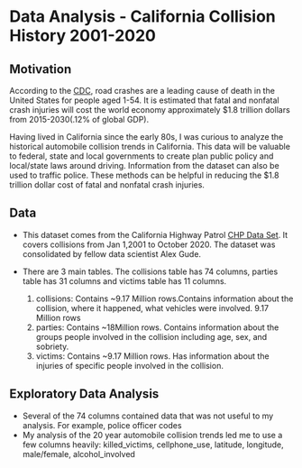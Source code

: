 # Data Analysis - California Collision History 2001-2020

## Motivation 
According to the [CDC](https://www.cdc.gov/injury/features/global-road-safety/index.html), road crashes are a leading cause of death in the United States for people aged 1-54. It is estimated that fatal and nonfatal crash injuries will cost the world economy approximately $1.8 trillion dollars from 2015-2030(.12% of global GDP). 

Having lived in California since the early 80s, I was curious to analyze the historical automobile collision trends in California. This data will be valuable to federal, state and local governments to create plan public policy and local/state laws around driving. Information from the dataset can also be used to traffic police. These methods can be helpful in reducing the $1.8 trillion dollar cost of fatal and nonfatal crash injuries.

## Data

* This dataset comes from the California Highway Patrol [CHP Data Set](https://www.kaggle.com/alexgude/california-traffic-collision-data-from-switrs). It covers collisions from Jan 1,2001 to October 2020.  The dataset was consolidated by fellow data scientist Alex Gude. 
* There are 3 main tables. The collisions table has 74 columns, parties table has 31 columns and victims table has 11 columns.

    1. collisions: Contains ~9.17 Million rows.Contains information about the collision, where it happened, what vehicles were involved. 9.17 Million rows
    2. parties: Contains ~18Million rows. Contains information about the groups people involved in the collision including age, sex, and sobriety.
    3. victims: Contains ~9.17 Million rows. Has information about the injuries of specific people involved in the collision.

## Exploratory Data Analysis

* Several of the 74 columns contained data that was not useful to my analysis. For example, police officer codes
* My analysis of the 20 year automobile collision trends led me to use a few columns heavily: killed_victims, cellphone_use, latitude, longitude, male/female, alcohol_involved


